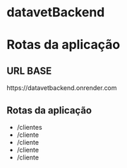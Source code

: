 # datavetBackend
<h1> Rotas da aplicação </h1>

<h2> URL BASE </h2>

<p>https://datavetbackend.onrender.com</p>

<h2> Rotas da aplicação </h2>


<ul>
  <li>/clientes</li> 
  <li>/cliente</li>
  <li>/cliente</li>
  <li>/cliente</li> 
  <li>/cliente</li>
</ul>
